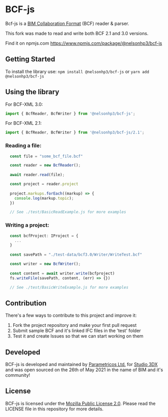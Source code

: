# BCF-js

Bcf-js is a [BIM Collaboration Format](https://technical.buildingsmart.org/standards/bcf/ "BIM Collaboration Format") (BCF) reader & parser.

This fork was made to read and write both BCF 2.1 and 3.0 versions.

Find it on npmjs.com https://www.npmjs.com/package/@nelsonhp3/bcf-js

## Getting Started
To install the library use:
`npm install @nelsonhp3/bcf-js` or `yarn add @nelsonhp3/bcf-js`

## Using the library

For BCF-XML 3.0:
``` javascript
import { BcfReader, BcfWriter } from '@nelsonhp3/bcf-js';
```
For BCF-XML 2.1:
``` javascript
import { BcfReader, BcfWriter } from '@nelsonhp3/bcf-js/2.1';
```

### Reading a file:

``` javascript
  const file = "some_bcf_file.bcf"

  const reader = new BcfReader();
  
  await reader.read(file);

  const project = reader.project
  
  project.markups.forEach((markup) => {
    console.log(markup.topic);
  })

  // See ./test/BasicReadExample.js for more examples
```

### Writing a project:

``` typescript
  const bcfProject: IProject = {
    ...
  }
  
  const savePath = "./test-data/bcf3.0/Writer/WriteTest.bcf"

  const writer = new BcfWriter();
  
  const content = await writer.write(bcfproject)
  fs.writeFile(savePath, content, (err) => {})

  // See ./test/BasicWriteExample.js for more examples
```

## Contribution
There's a few ways to contribute to this project and improve it:
1. Fork the project repository and make your first pull request
2. Submit sample BCF and it's linked IFC files in the 'test' folder
3. Test it and create Issues so that we can start working on them

## Developed
BCF-js is developed and maintained by [Parametricos Ltd.](https://parametricos.com "Parametricos Ltd.") for [Studio 3DX](https://studio3dx.com "Studio 3DX.") and was open sourced on the 26th of May 2021 in the name of BIM and it's community!

## License
BCF-js is licensed under the [Mozilla Public License 2.0](https://github.com/Parametricos/bcf-js/blob/6110f8ec70f86dbe1b3644441e5ca8935843d233/LICENSE "Mozilla Public License 2.0"). Please read the LICENSE file in this repository for more details. 